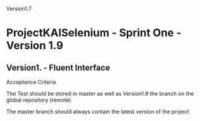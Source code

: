  Version1.7
# ProjectKAISelenium - Sprint One -Version 1.9

## Version1. - Fluent Interface

Acceptance Criteria



The Test should be stored in master as well as Version1.9 the branch on the global repository (remote)

The master branch should always contain the latest version of the project
